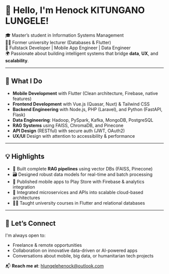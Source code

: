 # 👋 Hello, I'm Henock KITUNGANO LUNGELE!

🎓 Master’s student in Information Systems Management  
👨‍🏫 Former university lecturer (Databases & Flutter)  
💼 Fullstack Developer | Mobile App Engineer | Data Engineer  
🌍 Passionate about building intelligent systems that bridge **data**, **UX**, and **scalability**.

---

## 🔧 What I Do

- **Mobile Development** with Flutter (Clean architecture, Firebase, native features)
- **Frontend Development** with Vue.js (Quasar, Nuxt) & Tailwind CSS
- **Backend Engineering** with Node.js, PHP (Laravel), and Python (FastAPI, Flask)
- **Data Engineering**: Hadoop, PySpark, Kafka, MongoDB, PostgreSQL
- **RAG Systems** using FAISS, ChromaDB, and Pinecone
- **API Design** (RESTful) with secure auth (JWT, OAuth2)
- **UX/UI** Design with attention to accessibility & performance

---

## 💡 Highlights

- 🔬 Built complete **RAG pipelines** using vector DBs (FAISS, Pinecone)
- 🗃️ Designed robust data models for real-time and batch processing
- 📱 Published mobile apps to Play Store with Firebase & analytics integration
- 🔗 Integrated microservices and APIs into scalable cloud-based architectures
- 🧑‍🏫 Taught university courses in Flutter and relational databases

---

## 🤝 Let’s Connect

I'm always open to:
- Freelance & remote opportunities
- Collaboration on innovative data-driven or AI-powered apps
- Conversations about mobile, big data, or humanitarian tech projects

📬 **Reach me at**: hlungelehenock@outlook.com


<!--
**KITUNGANOLUNGELE/KITUNGANOLUNGELE** is a ✨ _special_ ✨ repository because its `README.md` (this file) appears on your GitHub profile.

Here are some ideas to get you started:

- 🔭 I’m currently working on ...
- 🌱 I’m currently learning ...
- 👯 I’m looking to collaborate on ...
- 🤔 I’m looking for help with ...
- 💬 Ask me about ...
- 📫 How to reach me: ...
- 😄 Pronouns: ...
- ⚡ Fun fact: ...
-->
